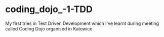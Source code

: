# coding_dojo_-1-TDD

My first tries in Test Driven Development which I've learnt during meeting called Coding Dojo organised in Katowice
